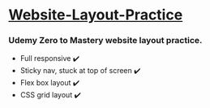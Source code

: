 <h1> <ins> Website-Layout-Practice </ins> </h1>

<h3> Udemy Zero to Mastery website layout practice.</h3>

<ul>
  <li> Full responsive ✔️</li>
  <li> Sticky nav, stuck at top of screen ✔️</li>
  <li> Flex box layout ✔️</li>
  <li> CSS grid layout ✔️</li>
</ul>
